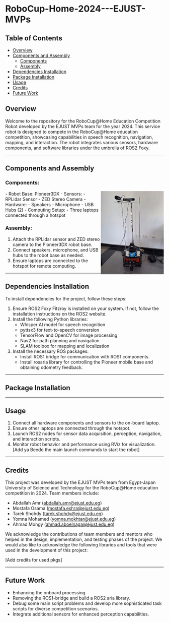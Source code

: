 # RoboCup-Home-2024---EJUST-MVPs

## Table of Contents
- [Overview](#overview)
- [Components and Assembly](#components-and-assembly)
  - [Components](#components)
  - [Assembly](#assembly)
- [Dependencies Installation](#dependencies-installation)
- [Package Installation](#package-installation)
- [Usage](#usage)
- [Credits](#credits)
- [Future Work](#future-work)

## Overview
Welcome to the repository for the RoboCup@Home Education Competition Robot developed by the EJUST MVPs team for the year 2024. This service robot is designed to compete in the RoboCup@Home education competition, showcasing capabilities in speech recognition, navigation, mapping, and interaction. The robot integrates various sensors, hardware components, and software libraries under the umbrella of ROS2 Foxy.

---------------------------

## Components and Assembly
### Components:
<img src="https://github.com/Yomna02/RoboCup-Home-2024---EJUST-MVPs/blob/main/pioneer.jpg?raw=true" alt="Our Robot" width="200" align="right" caption="Our Robot"/>
- Robot Base: Pioneer3DX
- Sensors:
  - RPLidar Sensor
  - ZED Stereo Camera
- Hardware:
  - Speakers
  - Microphone
  - USB Hubs (2)
- Computing Setup:
  - Three laptops connected through a hotspot
  
### Assembly:
1. Attach the RPLidar sensor and ZED stereo camera to the Pioneer3DX robot base.
2. Connect speakers, microphone, and USB hubs to the robot base as needed.
3. Ensure laptops are connected to the hotspot for remote computing.

---------------------------

## Dependencies Installation
To install dependencies for the project, follow these steps:

1. Ensure ROS2 Foxy Fitzroy is installed on your system. If not, follow the installation instructions on the ROS2 website.
2. Install the following Python libraries:
    - Whisper AI model for speech recognition
    - pyttsx3 for text-to-speech conversion
    - TensorFlow and OpenCV for image processing
    - Nav2 for path planning and navigation
    - SLAM toolbox for mapping and localization
3. Install the necessary ROS packages:
    - Install ROS1 bridge for communication with ROS1 components.
    - Install rosaria library for controlling the Pioneer mobile base and obtaining odometry feedback.

---------------------------

## Package Installation

---------------------------

## Usage
1. Connect all hardware components and sensors to the on-board laptop.
2. Ensure other laptops are connected through the hotspot.
3. Launch ROS2 nodes for sensor data acquisition, perception, navigation, and interaction scripts.
4. Monitor robot behavior and performance using RViz for visualization.
[Add ya Beedo the main launch commands to start the robot]

---------------------------

## Credits
This project was developed by the EJUST MVPs team from Egypt-Japan University of Science and Technology for the RoboCup@Home education competition in 2024. Team members include:
- Abdallah Amr (abdallah.amr@ejust.edu.eg)
- Mostafa Osama (mostafa.eshra@ejust.edu.eg)
- Tarek Shohdy (tarek.shohdy@ejust.edu.eg)
- Yomna Mohamed (yomna.mokhtar@ejust.edu.eg)
- Ahmad Mongy (ahmad.aboelnaga@ejust.edu.eg)

We acknowledge the contributions of team members and mentors who helped in the design, implementation, and testing phases of the project. We would also like to acknowledge the following libraries and tools that were used in the development of this project:

[Add credits for used pkgs]

---------------------------

## Future Work
- Enhancing the onboard processing.
- Removing the ROS1-bridge and build a ROS2 aria library.
- Debug some main script problems and develop more sophisticated task scripts for diverse competition scenarios.
- Integrate additional sensors for enhanced perception capabilities.
